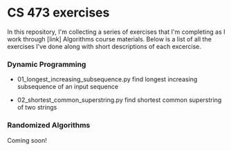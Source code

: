 # CS 473 exercises

In this repository, I'm collecting a series of exercises that I'm completing as I work through [link] Algorithms course materials. Below is a list of all the exercises I've done along with short descriptions of each excercise.


### Dynamic Programming

* 01_longest_increasing_subsequence.py    find longest increasing subsequence of an input sequence

* 02_shortest_common_superstring.py       find shortest common superstring of two strings

<!--03_optimal_binary_search_tree.py        find most efficient binary search tree given search frequencies-->

<!--04_max_independent_set_tree.py          find largest subset of nodes of a tree where no two nodes are adjacent-->


### Randomized Algorithms

Coming soon!
